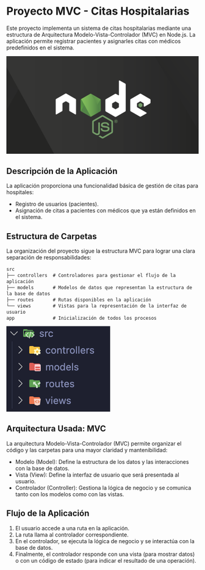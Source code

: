 
# Proyecto MVC - Citas Hospitalarias
Este proyecto implementa un sistema de citas hospitalarias mediante una estructura de Arquitectura Modelo-Vista-Controlador (MVC) en Node.js. La aplicación permite registrar pacientes y asignarles citas con médicos predefinidos en el sistema.

![imagen nodejs](./public/nodejs.png)

## Descripción de la Aplicación
La aplicación proporciona una funcionalidad básica de gestión de citas para hospitales:

- Registro de usuarios (pacientes).
- Asignación de citas a pacientes con médicos que ya están definidos en el sistema.

## Estructura de Carpetas
La organización del proyecto sigue la estructura MVC para lograr una clara separación de responsabilidades:

```plaintext
src
├── controllers  # Controladores para gestionar el flujo de la aplicación
├── models       # Modelos de datos que representan la estructura de la base de datos
├── routes       # Rutas disponibles en la aplicación
└── views        # Vistas para la representación de la interfaz de usuario
app              # Inicialización de todos los procesos
```
![imagen carpetas](./public/estructura-carpetas.png)

## Arquitectura Usada: MVC
La arquitectura Modelo-Vista-Controlador (MVC) permite organizar el código y las carpetas para una mayor claridad y mantenibilidad:

- Modelo (Model): Define la estructura de los datos y las interacciones con la base de datos.
- Vista (View): Define la interfaz de usuario que será presentada al usuario.
- Controlador (Controller): Gestiona la lógica de negocio y se comunica tanto con los modelos como con las vistas.

## Flujo de la Aplicación
1. El usuario accede a una ruta en la aplicación.
2. La ruta llama al controlador correspondiente.
3. En el controlador, se ejecuta la lógica de negocio y se interactúa con la base de datos.
4. Finalmente, el controlador responde con una vista (para mostrar datos) o con un código de estado (para indicar el resultado de una operación).
